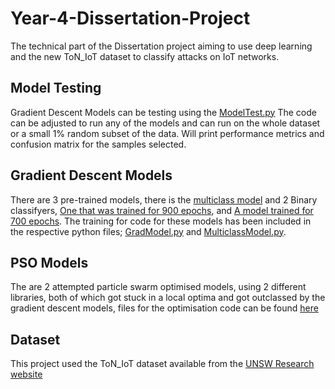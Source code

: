 # Year-4-Dissertation-Project
The technical part of the Dissertation project aiming to use deep learning and the new ToN_IoT dataset to classify attacks on IoT networks.

## Model Testing
Gradient Descent Models can be testing using the [ModelTest.py](https://github.com/NedasN/AI-IoT-Intrusion-Detection-Model/blob/main/Model%20Testing/ModelTest.py) The code can be adjusted to run any of the models and can run on the whole dataset or a small 1% random subset of the data. Will print performance metrics and confusion matrix for the samples selected.

## Gradient Descent Models
There are 3 pre-trained models, there is the [multiclass model](https://github.com/NedasN/AI-IoT-Intrusion-Detection-Model/blob/main/Gradient%20Descent%20Model/MulticlassModel.pth) and 2 Binary classifyers, [One that was trained for 900 epochs](https://github.com/NedasN/AI-IoT-Intrusion-Detection-Model/blob/main/Gradient%20Descent%20Model/GradTrainedModel.pth), and [A model trained for 700 epochs](https://github.com/NedasN/AI-IoT-Intrusion-Detection-Model/blob/main/Gradient%20Descent%20Model/700EpochGrad.pth).
The training for code for these models has been included in the respective python files; [GradModel.py](https://github.com/NedasN/AI-IoT-Intrusion-Detection-Model/blob/main/Gradient%20Descent%20Model/GradModel.py) and [MulticlassModel.py](https://github.com/NedasN/AI-IoT-Intrusion-Detection-Model/blob/main/Gradient%20Descent%20Model/MulticlassModel.py).

## PSO Models
The are 2 attempted particle swarm optimised models, using 2 different libraries, both of which got stuck in a local optima and got outclassed by the gradient descent models, files for the optimisation code can be found [here](https://github.com/NedasN/AI-IoT-Intrusion-Detection-Model/tree/main/PSO%20Model)

## Dataset
This project used the ToN_IoT dataset available from the [UNSW Research website](https://research.unsw.edu.au/projects/toniot-datasets)
